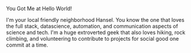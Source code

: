 You Got Me at Hello World! 

I'm your local friendly neighborhood Hansel. You know the one that loves the full stack, datascience, automation, and communication aspects of science and tech. I'm a huge extroverted geek that also loves hiking, rock climbing, and volunteering to contribute to projects for social good one commit at a time.
